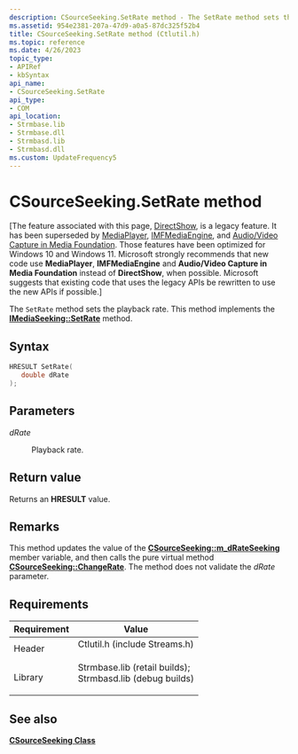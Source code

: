 ```yaml
---
description: CSourceSeeking.SetRate method - The SetRate method sets the playback rate. This method implements the IMediaSeeking::SetRate method.
ms.assetid: 954e2381-207a-47d9-a0a5-87dc325f52b4
title: CSourceSeeking.SetRate method (Ctlutil.h)
ms.topic: reference
ms.date: 4/26/2023
topic_type: 
- APIRef
- kbSyntax
api_name: 
- CSourceSeeking.SetRate
api_type: 
- COM
api_location: 
- Strmbase.lib
- Strmbase.dll
- Strmbasd.lib
- Strmbasd.dll
ms.custom: UpdateFrequency5
---
```


# CSourceSeeking.SetRate method

\[The feature associated with this page, [DirectShow](/windows/win32/directshow/directshow), is a legacy feature. It has been superseded by [MediaPlayer](/uwp/api/Windows.Media.Playback.MediaPlayer), [IMFMediaEngine](/windows/win32/api/mfmediaengine/nn-mfmediaengine-imfmediaengine), and [Audio/Video Capture in Media Foundation](windows/win32/medfound/audio-video-capture-in-media-foundation). Those features have been optimized for Windows 10 and Windows 11. Microsoft strongly recommends that new code use **MediaPlayer**, **IMFMediaEngine** and **Audio/Video Capture in Media Foundation** instead of **DirectShow**, when possible. Microsoft suggests that existing code that uses the legacy APIs be rewritten to use the new APIs if possible.\]

The `SetRate` method sets the playback rate. This method implements the [**IMediaSeeking::SetRate**](/windows/desktop/api/Strmif/nf-strmif-imediaseeking-setrate) method.

## Syntax


```C++
HRESULT SetRate(
   double dRate
);
```



## Parameters

<dl> <dt>

*dRate* 
</dt> <dd>

Playback rate.

</dd> </dl>

## Return value

Returns an **HRESULT** value.

## Remarks

This method updates the value of the [**CSourceSeeking::m\_dRateSeeking**](csourceseeking-m-drateseeking.md) member variable, and then calls the pure virtual method [**CSourceSeeking::ChangeRate**](csourceseeking-changerate.md). The method does not validate the *dRate* parameter.

## Requirements



| Requirement | Value |
|--------------------|--------------------------------------------------------------------------------------------------------------------------------------------------------------------------------------------|
| Header<br/>  | <dl> <dt>Ctlutil.h (include Streams.h)</dt> </dl>                                                                                   |
| Library<br/> | <dl> <dt>Strmbase.lib (retail builds); </dt> <dt>Strmbasd.lib (debug builds)</dt> </dl> |



## See also

<dl> <dt>

[**CSourceSeeking Class**](csourceseeking.md)
</dt> </dl>

 

 




